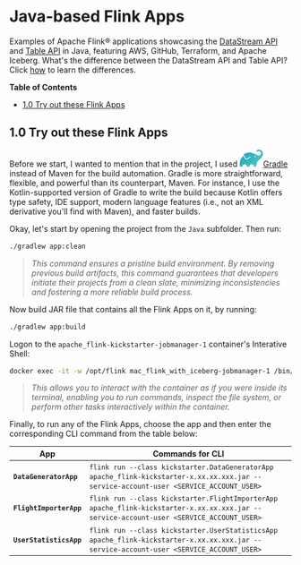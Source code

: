# Java-based Flink Apps
Examples of Apache Flink® applications showcasing the [DataStream API](https://nightlies.apache.org/flink/flink-docs-master/docs/learn-flink/datastream_api/) and [Table API](https://nightlies.apache.org/flink/flink-docs-master/docs/dev/table/overview/) in Java, featuring AWS, GitHub, Terraform, and Apache Iceberg.  What's the difference between the DataStream API and Table API?  Click [how](../.blog/datastream-vs-table-api.md) to learn the differences. 

**Table of Contents**

<!-- toc -->
+ [1.0 Try out these Flink Apps](#10-try-out-these-flink-apps)
<!-- tocstop -->

## 1.0 Try out these Flink Apps
Before we start, I wanted to mention that in the project, I used ![gradle](../.blog/images/gradle-logo.png)[Gradle](https://gradle.com/) instead of Maven for the build automation.  Gradle is more straightforward, flexible, and powerful than its counterpart, Maven.  For instance, I use the Kotlin-supported version of Gradle to write the build because Kotlin offers type safety, IDE support, modern language features (i.e., not an XML derivative you'll find with Maven), and faster builds.

Okay, let's start by opening the project from the `Java` subfolder. Then run:

```bash
./gradlew app:clean
```

> *This command ensures a pristine build environment.  By removing previous build artifacts, this command guarantees that developers initiate their projects from a clean slate, minimizing inconsistencies and fostering a more reliable build process.*


Now build JAR file that contains all the Flink Apps on it, by running:

```bash
./gradlew app:build
```

Logon to the `apache_flink-kickstarter-jobmanager-1` container's Interative Shell:

```bash
docker exec -it -w /opt/flink mac_flink_with_iceberg-jobmanager-1 /bin/bash
```

> *This allows you to interact with the container as if you were inside its terminal, enabling you to run commands, inspect the file system, or perform other tasks interactively within the container.*

Finally, to run any of the Flink Apps, choose the app and then enter the corresponding CLI command from the table below:

App|Commands for CLI
-|-
**`DataGeneratorApp`**|`flink run --class kickstarter.DataGeneratorApp apache_flink-kickstarter-x.xx.xx.xxx.jar --service-account-user <SERVICE_ACCOUNT_USER>`
**`FlightImporterApp`**|`flink run --class kickstarter.FlightImporterApp apache_flink-kickstarter-x.xx.xx.xxx.jar --service-account-user <SERVICE_ACCOUNT_USER>`
**`UserStatisticsApp`**|`flink run --class kickstarter.UserStatisticsApp apache_flink-kickstarter-x.xx.xx.xxx.jar --service-account-user <SERVICE_ACCOUNT_USER>`
